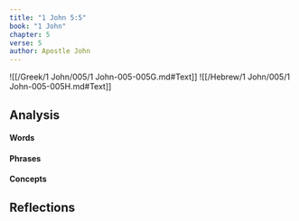 ```yaml
---
title: "1 John 5:5"
book: "1 John"
chapter: 5
verse: 5
author: Apostle John
---
```

![[/Greek/1 John/005/1 John-005-005G.md#Text]]
![[/Hebrew/1 John/005/1 John-005-005H.md#Text]]

## Analysis

#### Words

#### Phrases

#### Concepts

## Reflections
